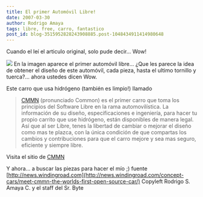 ```yaml
---
title: El primer Automóvil Libre!
date: 2007-03-30
author: Rodrigo Amaya
tags: libre, free, carro, fantastico
post_id: blog-3515952828243908885.post-1048434911414980648
---
```


Cuando el leí el articulo original, solo pude decir... Wow!

[![](http://bp3.blogger.com/_ayvorITawE4/Rg2dBfTPf7I/AAAAAAAAAPY/RVGwMhn4Fl8/s400/cmmn-autorai.jpg)](http://bp3.blogger.com/_ayvorITawE4/Rg2dBfTPf7I/AAAAAAAAAPY/RVGwMhn4Fl8/s1600-h/cmmn-autorai.jpg)
En la imagen aparece el primer automóvil libre... ¿Que les parece la idea de obtener el diseño de este automóvil, cada pieza, hasta el ultimo tornillo y tuerca?... ahora ustedes dicen Wow.

Este carro que usa hidrógeno (también es limpio!) llamado

> [CMMN](http://www.autoindetoekomst.nl/website/)
> (pronunciado Common)
es el primer carro que toma los principios del Software Libre en la rama automovilística. La información de su diseño, especificaciones e ingeniería, para hacer tu propio carrito que use hidrógeno, están disponibles de manera legal. Así que al ser Libre, tenes la libertad de cambiar o mejorar el diseño como mas te plazca, con la única condición de que compartas los cambios y contribuciones para que el carro mejore y sea mas seguro, eficiente y siempre libre.

Visita el sitio de [CMMN](http://www.autoindetoekomst.nl/website/)

Y ahora... a buscar las piezas para hacer el mío ;) fuente [http://news.windingroad.com](http://news.windingroad.com/concept-cars/meet-cmmn-the-worlds-first-open-source-car/) Copyleft Rodrigo S. Amaya C. y el staff del Sr. Byte